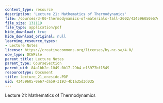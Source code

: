 ```yaml
---
content_type: resource
description: 'Lecture 21: Mathematics of Thermodynamics'
file: /courses/3-00-thermodynamics-of-materials-fall-2002/434596050e67dab931934b1a35d3d035_lecture_21_oneside.PDF
file_size: 131119
file_type: application/pdf
hide_download: true
hide_download_original: null
learning_resource_types:
- Lecture Notes
license: https://creativecommons.org/licenses/by-nc-sa/4.0/
ocw_type: OCWFile
parent_title: Lecture Notes
parent_type: CourseSection
parent_uid: 84a1bb2e-1049-0b17-29b4-e13977bf1549
resourcetype: Document
title: lecture_21_oneside.PDF
uid: 43459605-0e67-dab9-3193-4b1a35d3d035
---
```

Lecture 21: Mathematics of Thermodynamics